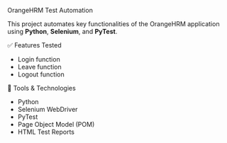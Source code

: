 OrangeHRM Test Automation

This project automates key functionalities of the OrangeHRM application using **Python**, **Selenium**, and **PyTest**.

 ✅ Features Tested
- Login function
- Leave function
- Logout function

🧪 Tools & Technologies
- Python
- Selenium WebDriver
- PyTest
- Page Object Model (POM)
- HTML Test Reports

